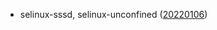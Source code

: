 - selinux-sssd, selinux-unconfined ([20220106](https://github.com/SELinuxProject/refpolicy/releases/tag/RELEASE_2_20220106))
